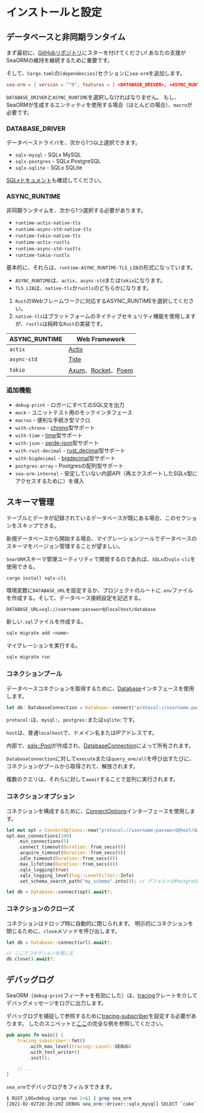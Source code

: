 # インストールと設定

## データベースと非同期ランタイム

まず最初に、[GitHubリポジトリ](https://github.com/SeaQL/sea-orm)にスターを付けてください!
あなたの支援がSeaORMの維持を継続するために重要です。

そして、`Cargo.toml`の`[dependencies]`セクションに`sea-orm`を追加します。

```toml
sea-orm = { version = "^0", features = [ <DATABASE_DRIVER>, <ASYNC_RUNTIME>, "macros" ] }
```

`DATABASE_DRIVER`と`ASYNC_RUNTIME`を選択しなければなりません。
もし、SeaORMが生成するエンティティを使用する場合（ほとんどの場合）、`macro`が必要です。

### DATABASE_DRIVER

データベースドライバを、次から1つ以上選択できます。

* `sqlx-mysql` - SQLx MySQL
* `sqlx-postgres` - SQLx PostgreSQL
* `sqlx-sqlite` - SQLx SQLite

[SQLxドキュメント](https://docs.rs/crate/sqlx/latest/features)も確認してください。

### ASYNC_RUNTIME

非同期ランタイムを、次から1つ選択する必要があります。

* `runtime-actix-native-tls`
* `runtime-async-std-native-tls`
* `runtime-tokio-native-tls`
* `runtime-actix-rustls`
* `runtime-async-std-rustls`
* `runtime-tokio-rustls`

基本的に、それらは、`runtime-ASYNC_RUNTIME-TLS_LIB`の形式になっています。

* `ASYNC_RUNTIME`は、`actix`、`async-std`または`tokio`になります。
* `TLS_LIB`は、`native-tls`か`rustls`のどちらかになります。

1. `Rust`のWebフレームワークに対応するASYNC_RUNTIMEを選択してください。
2. `native-tls`はプラットフォームのネイティブセキュリティ機能を使用しますが、`rustls`は純粋な`Rust`の実装です。

| ASYNC_RUNTIME | Web Framework                                                           |
| ------------- | ----------------------------------------------------------------------- |
| `actix`       | [Actix](https://actix.rs/)                                              |
| `async-std`   | [Tide](https://docs.rs/tide)                                            |
| `tokio`       | [Axum](https://docs.rs/axum/latest/axum/)、[Rocket](https://rocket.rs/)、[Poem](https://docs.rs/poem) |

### 追加機能

* `debug-print` - ロガーにすべてのSQL文を出力
* `mock` - ユニットテスト用のモックインタフェース
* `macros` - 便利な手続き型マクロ
* `with-chrono` - [chrono](https://crates.io/crates/chrono)型サポート
* `with-time` - [time](https://crates.io/crates/time)型サポート
* `with-json` - [serde-json](https://crates.io/crates/serde-json)型サポート
* `with-rust-decimal` - [rust_decimal](https://crates.io/crates/rust_decimal)型サポート
* `with-bigdecimal` - [bigdecimal](https://crates.io/crates/bigdecimal)型サポート
* `postgres-array` - Postgresの配列型サポート
* `sea-orm-internal` - 安定していない内部API（再エクスポートしたSQLx型にアクセスするために）を導入

## スキーマ管理

テーブルとデータが記録されているデータベースが既にある場合、このセクションをスキップできる。

新規データベースから開始する場合、マイグレーションツールでデータベースのスキーマをバージョン管理することが望ましい。

`SearORM`スキーマ管理ユーティリティで開発するのであれば、`SQLx`の`sqlx-cli`を使用できる。

```bash
cargo install sqlx-cli
```

環境変数に`DATABASE_URL`を設定するか、プロジェクトのルートに`.env`ファイルを作成する。そして、データベース接続設定を記述する。

```.env
DATABASE_URL=sql://username:password@localhost/database
```

新しい`.sql`ファイルを作成する。

```bash
sqlx migrate add <name>
```

マイグレーションを実行する。

```bash
sqlx migrate run
```

### コネクションプール

データベースコネクションを取得するために、[Database](https://docs.rs/sea-orm/0.5/sea_orm/struct.Database.html)インタフェースを使用します。

```rust
let db: DatabaseConnection = Database::connect("protocol://username:password@host/database").await?;
```

`protocol:`は、`mysql:`、`postgres:`または`sqlite:`です。

`host`は、普通`localhost`で、ドメイン名またはIPアドレスです。

内部で、[sqlx::Pool](https://docs.rs/sqlx/0.5.x/sqlx/struct.Pool.html)が作成され、[DatabaseConnection](https://docs.rs/sea-orm/0.5/sea_orm/enum.DatabaseConnection.html)によって所有されます。

`DatabaseConnection`に対して`execute`または`query_one/all`を呼び出すたびに、コネクションがプールから取得されて、解放されます。

複数のクエリは、それらに対して`await`することで並列に実行されます。

### コネクションオプション

コネクションを構成するために、[ConnectOptions](https://docs.rs/sea-orm/0.5/sea_orm/struct.ConnectOptions.html)インターフェースを使用します。

```rust
let mut opt = ConnectOptions::new("protocol://username:password@host/database".to_owned());
opt.max_connections(100)
    .min_connections(5)
    .connect_timeout(Duration::from_secs(8))
    .acquire_timeout(Duration::from_secs(8))
    .idle_timeout(Duration::from_secs(8))
    .max_lifetime(Duration::from_secs(8))
    .sqlx_logging(true)
    .sqlx_logging_level(log::LevelFilter::Info)
    .set_schema_search_path("my_schema".into()); // デフォルトのPostgreSQLスキーマを設定

let db = Database::connect(opt).await?;
```

### コネクションのクローズ

コネクションはドロップ時に自動的に閉じられます。
明示的にコネクションを閉じるために、`close`メソッドを呼び出します。

```rust
let db = Database::connect(url).await?;

// ここでコネクションを閉じる
db.close().await?;
```

## デバッグログ

SeaORM（`debug-print`フィーチャを有効にした）は、[tracing](https://crates.io/crates/tracing)クレートを介してデバッグメッセージをログに出力します。

デバッグログを捕捉して参照するために[tracing-subscriber](https://crates.io/crates/tracing-subscriber)を設定する必要があります。
したのスニペットと[ここ](https://github.com/SeaQL/sea-orm/blob/master/examples/actix_example/src/main.rs)の完全な例を参照してください。

```rust
pub async fn main() {
    tracing_subscriber::fmt()
        .with_max_level(tracing::Level::DEBUG)
        .with_test_writer()
        .init();

    // ...
}
```

`sea_orm`でデバッグログをフィルタできます。

```bash
$ RUST_LOG=debug cargo run 2>&1 | grep sea_orm
[2021-02-02T20:20:20Z DEBUG sea_orm::driver::sqlx_mysql] SELECT `cake`.`id`, `cake`.`name` FROM `cake` LIMIT 1
```

